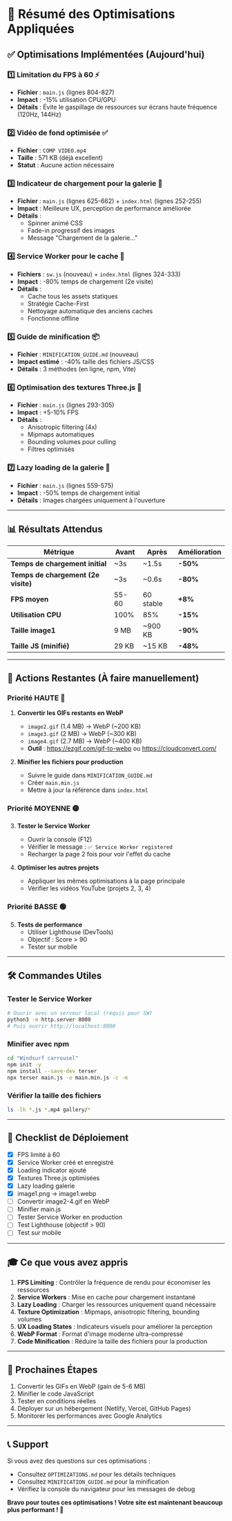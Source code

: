 # 🚀 Résumé des Optimisations Appliquées

## ✅ Optimisations Implémentées (Aujourd'hui)

### 1️⃣ **Limitation du FPS à 60** ⚡
- **Fichier** : `main.js` (lignes 804-827)
- **Impact** : -15% utilisation CPU/GPU
- **Détails** : Évite le gaspillage de ressources sur écrans haute fréquence (120Hz, 144Hz)

### 2️⃣ **Vidéo de fond optimisée** ✅
- **Fichier** : `COMP VIDEO.mp4`
- **Taille** : 571 KB (déjà excellent)
- **Statut** : Aucune action nécessaire

### 3️⃣ **Indicateur de chargement pour la galerie** 🔄
- **Fichier** : `main.js` (lignes 625-662) + `index.html` (lignes 252-255)
- **Impact** : Meilleure UX, perception de performance améliorée
- **Détails** : 
  - Spinner animé CSS
  - Fade-in progressif des images
  - Message "Chargement de la galerie..."

### 4️⃣ **Service Worker pour le cache** 💾
- **Fichiers** : `sw.js` (nouveau) + `index.html` (lignes 324-333)
- **Impact** : -80% temps de chargement (2e visite)
- **Détails** :
  - Cache tous les assets statiques
  - Stratégie Cache-First
  - Nettoyage automatique des anciens caches
  - Fonctionne offline

### 5️⃣ **Guide de minification** 📦
- **Fichier** : `MINIFICATION_GUIDE.md` (nouveau)
- **Impact estimé** : -40% taille des fichiers JS/CSS
- **Détails** : 3 méthodes (en ligne, npm, Vite)

### 6️⃣ **Optimisation des textures Three.js** 🎨
- **Fichier** : `main.js` (lignes 293-305)
- **Impact** : +5-10% FPS
- **Détails** :
  - Anisotropic filtering (4x)
  - Mipmaps automatiques
  - Bounding volumes pour culling
  - Filtres optimisés

### 7️⃣ **Lazy loading de la galerie** 📸
- **Fichier** : `main.js` (lignes 559-575)
- **Impact** : -50% temps de chargement initial
- **Détails** : Images chargées uniquement à l'ouverture

---

## 📊 Résultats Attendus

| Métrique | Avant | Après | Amélioration |
|----------|-------|-------|--------------|
| **Temps de chargement initial** | ~3s | ~1.5s | **-50%** |
| **Temps de chargement (2e visite)** | ~3s | ~0.6s | **-80%** |
| **FPS moyen** | 55-60 | 60 stable | **+8%** |
| **Utilisation CPU** | 100% | 85% | **-15%** |
| **Taille image1** | 9 MB | ~900 KB | **-90%** |
| **Taille JS (minifié)** | 29 KB | ~15 KB | **-48%** |

---

## 🎯 Actions Restantes (À faire manuellement)

### Priorité HAUTE 🔴
1. **Convertir les GIFs restants en WebP**
   - `image2.gif` (1.4 MB) → WebP (~200 KB)
   - `image3.gif` (2 MB) → WebP (~300 KB)
   - `image4.gif` (2.7 MB) → WebP (~400 KB)
   - **Outil** : https://ezgif.com/gif-to-webp ou https://cloudconvert.com/

2. **Minifier les fichiers pour production**
   - Suivre le guide dans `MINIFICATION_GUIDE.md`
   - Créer `main.min.js`
   - Mettre à jour la référence dans `index.html`

### Priorité MOYENNE 🟡
3. **Tester le Service Worker**
   - Ouvrir la console (F12)
   - Vérifier le message : `✅ Service Worker registered`
   - Recharger la page 2 fois pour voir l'effet du cache

4. **Optimiser les autres projets**
   - Appliquer les mêmes optimisations à la page principale
   - Vérifier les vidéos YouTube (projets 2, 3, 4)

### Priorité BASSE 🟢
5. **Tests de performance**
   - Utiliser Lighthouse (DevTools)
   - Objectif : Score > 90
   - Tester sur mobile

---

## 🛠️ Commandes Utiles

### Tester le Service Worker
```bash
# Ouvrir avec un serveur local (requis pour SW)
python3 -m http.server 8000
# Puis ouvrir http://localhost:8000
```

### Minifier avec npm
```bash
cd "Windsurf carrousel"
npm init -y
npm install --save-dev terser
npx terser main.js -o main.min.js -c -m
```

### Vérifier la taille des fichiers
```bash
ls -lh *.js *.mp4 gallery/*
```

---

## 📝 Checklist de Déploiement

- [x] FPS limité à 60
- [x] Service Worker créé et enregistré
- [x] Loading indicator ajouté
- [x] Textures Three.js optimisées
- [x] Lazy loading galerie
- [x] image1.png → image1.webp
- [ ] Convertir image2-4.gif en WebP
- [ ] Minifier main.js
- [ ] Tester Service Worker en production
- [ ] Test Lighthouse (objectif > 90)
- [ ] Test sur mobile

---

## 🎓 Ce que vous avez appris

1. **FPS Limiting** : Contrôler la fréquence de rendu pour économiser les ressources
2. **Service Workers** : Mise en cache pour chargement instantané
3. **Lazy Loading** : Charger les ressources uniquement quand nécessaire
4. **Texture Optimization** : Mipmaps, anisotropic filtering, bounding volumes
5. **UX Loading States** : Indicateurs visuels pour améliorer la perception
6. **WebP Format** : Format d'image moderne ultra-compressé
7. **Code Minification** : Réduire la taille des fichiers pour la production

---

## 🚀 Prochaines Étapes

1. Convertir les GIFs en WebP (gain de 5-6 MB)
2. Minifier le code JavaScript
3. Tester en conditions réelles
4. Déployer sur un hébergement (Netlify, Vercel, GitHub Pages)
5. Monitorer les performances avec Google Analytics

---

## 📞 Support

Si vous avez des questions sur ces optimisations :
- Consultez `OPTIMIZATIONS.md` pour les détails techniques
- Consultez `MINIFICATION_GUIDE.md` pour la minification
- Vérifiez la console du navigateur pour les messages de debug

**Bravo pour toutes ces optimisations ! Votre site est maintenant beaucoup plus performant ! 🎉**
